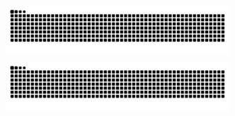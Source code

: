 ![GitHub Snake Light](https://raw.githubusercontent.com/722stiffen/722stiffen/output/github-contribution-grid-snake.svg)

![GitHub Snake Dark](https://raw.githubusercontent.com/722stiffen/722stiffen/output/github-contribution-grid-snake-dark.svg?palette=github-dark)
